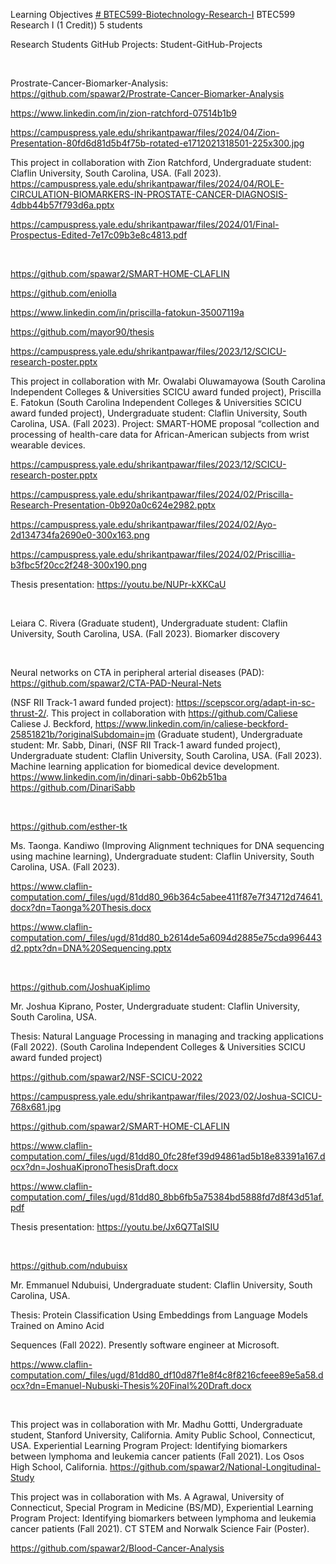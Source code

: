Learning Objectives [# BTEC599-Biotechnology-Research-I](https://pawar1550.wixsite.com/claflin-courses/copy-of-inbre-epscor-ret-2)
BTEC599 Research I (1 Credit)) 5 students

Research Students GitHub Projects: Student-GitHub-Projects

​

Prostrate-Cancer-Biomarker-Analysis: https://github.com/spawar2/Prostrate-Cancer-Biomarker-Analysis

https://www.linkedin.com/in/zion-ratchford-07514b1b9

https://campuspress.yale.edu/shrikantpawar/files/2024/04/Zion-Presentation-80fd6d81d5b4f75b-rotated-e1712021318501-225x300.jpg

This project in collaboration with Zion Ratchford, Undergraduate student: Claflin University, South Carolina, USA. (Fall 2023). https://campuspress.yale.edu/shrikantpawar/files/2024/04/ROLE-CIRCULATION-BIOMARKERS-IN-PROSTATE-CANCER-DIAGNOSIS-4dbb44b57f793d6a.pptx

https://campuspress.yale.edu/shrikantpawar/files/2024/01/Final-Prospectus-Edited-7e17c09b3e8c4813.pdf

​

https://github.com/spawar2/SMART-HOME-CLAFLIN

https://github.com/eniolla 

https://www.linkedin.com/in/priscilla-fatokun-35007119a

https://github.com/mayor90/thesis

https://campuspress.yale.edu/shrikantpawar/files/2023/12/SCICU-research-poster.pptx

This project in collaboration with Mr. Owalabi Oluwamayowa (South Carolina Independent Colleges & Universities SCICU award funded project​),  Priscilla E. Fatokun (South Carolina Independent Colleges & Universities SCICU award funded project), Undergraduate student: Claflin University, South Carolina, USA. (Fall 2023). Project: SMART-HOME proposal “collection and processing of health-care data for African-American subjects from wrist wearable devices.

https://campuspress.yale.edu/shrikantpawar/files/2023/12/SCICU-research-poster.pptx

https://campuspress.yale.edu/shrikantpawar/files/2024/02/Priscilla-Research-Presentation-0b920a0c624e2982.pptx

https://campuspress.yale.edu/shrikantpawar/files/2024/02/Ayo-2d134734fa2690e0-300x163.png

https://campuspress.yale.edu/shrikantpawar/files/2024/02/Priscillia-b3fbc5f20cc2f248-300x190.png

Thesis presentation: https://youtu.be/NUPr-kXKCaU

​

Leiara C. Rivera (Graduate student), Undergraduate student: Claflin University, South Carolina, USA. (Fall 2023). Biomarker discovery

​

Neural networks on CTA in peripheral arterial diseases (PAD): https://github.com/spawar2/CTA-PAD-Neural-Nets

(NSF RII Track-1 award funded project): https://scepscor.org/adapt-in-sc-thrust-2/. This project in collaboration with https://github.com/Caliese Caliese J. Beckford, https://www.linkedin.com/in/caliese-beckford-25851821b/?originalSubdomain=jm (Graduate student), Undergraduate student: Mr. Sabb, Dinari, (NSF RII Track-1 award funded project), Undergraduate student: Claflin University, South Carolina, USA. (Fall 2023). Machine learning application for biomedical device development. https://www.linkedin.com/in/dinari-sabb-0b62b51ba https://github.com/DinariSabb

​

https://github.com/esther-tk

Ms. Taonga. Kandiwo (Improving Alignment techniques for DNA sequencing using machine learning), Undergraduate student: Claflin University, South Carolina, USA. (Fall 2023).

https://www.claflin-computation.com/_files/ugd/81dd80_96b364c5abee411f87e7f34712d74641.docx?dn=Taonga%20Thesis.docx

https://www.claflin-computation.com/_files/ugd/81dd80_b2614de5a6094d2885e75cda996443d2.pptx?dn=DNA%20Sequencing.pptx

​

https://github.com/JoshuaKiplimo

Mr. Joshua Kiprano, Poster, Undergraduate student: Claflin University, South Carolina, USA.

Thesis: Natural Language Processing in managing and tracking applications (Fall 2022). (South Carolina Independent Colleges & Universities SCICU award funded project​)

https://github.com/spawar2/NSF-SCICU-2022

https://campuspress.yale.edu/shrikantpawar/files/2023/02/Joshua-SCICU-768x681.jpg

https://github.com/spawar2/SMART-HOME-CLAFLIN

https://www.claflin-computation.com/_files/ugd/81dd80_0fc28fef39d94861ad5b18e83391a167.docx?dn=JoshuaKipronoThesisDraft.docx

https://www.claflin-computation.com/_files/ugd/81dd80_8bb6fb5a75384bd5888fd7d8f43d51af.pdf

Thesis presentation: https://youtu.be/Jx6Q7TaISIU

​

https://github.com/ndubuisx

Mr. Emmanuel Ndubuisi, Undergraduate student: Claflin University, South Carolina, USA.

Thesis: Protein Classification Using Embeddings from Language Models Trained on Amino Acid

Sequences (Fall 2022). Presently software engineer at Microsoft.

https://www.claflin-computation.com/_files/ugd/81dd80_df10d87f1e8f4c8f8216cfeee89e5a58.docx?dn=Emanuel-Nubuski-Thesis%20Final%20Draft.docx

​

This project was in collaboration with Mr. Madhu Gottti, Undergraduate student, Stanford University, California. Amity Public School, Connecticut, USA. Experiential Learning Program Project: Identifying biomarkers between lymphoma and leukemia cancer patients (Fall 2021). Los Osos High School, California. https://github.com/spawar2/National-Longitudinal-Study

 

This project was in collaboration with Ms. A Agrawal, University of Connecticut, Special Program in Medicine (BS/MD), Experiential Learning Program Project: Identifying biomarkers between lymphoma and leukemia cancer patients (Fall 2021). CT STEM and Norwalk Science Fair (Poster).

https://github.com/spawar2/Blood-Cancer-Analysis
